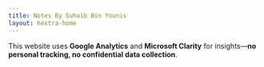 ```yaml
---
title: Notes By Suhaib Bin Younis
layout: hextra-home
---
```



This website uses **Google Analytics** and **Microsoft Clarity** for insights—**no personal tracking, no confidential data collection**.